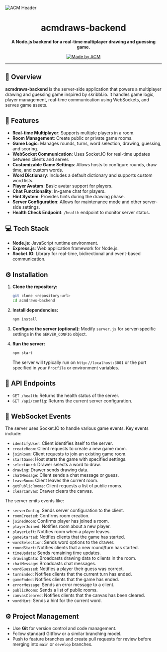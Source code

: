 ![ACM Header](https://user-images.githubusercontent.com/14032427/92643737-e6252e00-f2ff-11ea-8a51-1f1b69caba9f.png)

<h1 align="center">acmdraws-backend</h1>

<p align="center">
  <strong>A Node.js backend for a real-time multiplayer drawing and guessing game.</strong>
</p>

<p align="center">
  <a href="https://acmvit.in/" target="_blank">
    <img alt="Made by ACM" src="https://img.shields.io/badge/MADE%20BY-ACM%20VIT-blue?style=for-the-badge"/>
  </a>
  <!-- <img alt="license" src="https://img.shields.io/badge/License-ISC-green.svg?style=for-the-badge" /> -->
</p>

---

## 🚀 Overview

**acmdraws-backend** is the server-side application that powers a multiplayer drawing and guessing game inspired by skribbl.io. It handles game logic, player management, real-time communication using WebSockets, and serves game assets.

## 🌟 Features

- **Real-time Multiplayer**: Supports multiple players in a room.
- **Room Management**: Create public or private game rooms.
- **Game Logic**: Manages rounds, turns, word selection, drawing, guessing, and scoring.
- **WebSocket Communication**: Uses Socket.IO for real-time updates between clients and server.
- **Customizable Game Settings**: Allows hosts to configure rounds, draw time, and custom words.
- **Word Dictionary**: Includes a default dictionary and supports custom word lists.
- **Player Avatars**: Basic avatar support for players.
- **Chat Functionality**: In-game chat for players.
- **Hint System**: Provides hints during the drawing phase.
- **Server Configuration**: Allows for maintenance mode and other server-side settings.
- **Health Check Endpoint**: `/health` endpoint to monitor server status.

## 💻 Tech Stack

- **Node.js**: JavaScript runtime environment.
- **Express.js**: Web application framework for Node.js.
- **Socket.IO**: Library for real-time, bidirectional and event-based communication.

## ⚙️ Installation

1.  **Clone the repository:**
    ```bash
    git clone <repository-url>
    cd acmdraws-backend
    ```

2.  **Install dependencies:**
    ```bash
    npm install
    ```

3.  **Configure the server (optional):**
    Modify `server.js` for server-specific settings in the `SERVER_CONFIG` object.

4.  **Run the server:**
    ```bash
    npm start
    ```
    The server will typically run on `http://localhost:3001` or the port specified in your `Procfile` or environment variables.

## 🔧 API Endpoints

-   `GET /health`: Returns the health status of the server.
-   `GET /api/config`: Returns the current server configuration.

## 🔌 WebSocket Events

The server uses Socket.IO to handle various game events. Key events include:

-   `identifyUser`: Client identifies itself to the server.
-   `createRoom`: Client requests to create a new game room.
-   `joinRoom`: Client requests to join an existing game room.
-   `startGame`: Host starts the game with specified settings.
-   `selectWord`: Drawer selects a word to draw.
-   `drawing`: Drawer sends drawing data.
-   `chatMessage`: Client sends a chat message or guess.
-   `leaveRoom`: Client leaves the current room.
-   `getPublicRooms`: Client requests a list of public rooms.
-   `clearCanvas`: Drawer clears the canvas.

The server emits events like:

-   `serverConfig`: Sends server configuration to the client.
-   `roomCreated`: Confirms room creation.
-   `joinedRoom`: Confirms player has joined a room.
-   `playerJoined`: Notifies room about a new player.
-   `playerLeft`: Notifies room when a player leaves.
-   `gameStarted`: Notifies clients that the game has started.
-   `wordSelection`: Sends word options to the drawer.
-   `roundStart`: Notifies clients that a new round/turn has started.
-   `timeUpdate`: Sends remaining time updates.
-   `drawingData`: Broadcasts drawing data to clients in the room.
-   `chatMessage`: Broadcasts chat messages.
-   `wordGuessed`: Notifies a player their guess was correct.
-   `turnEnded`: Notifies clients that the current turn has ended.
-   `gameEnded`: Notifies clients that the game has ended.
-   `errorMessage`: Sends an error message to a client.
-   `publicRooms`: Sends a list of public rooms.
-   `canvasCleared`: Notifies clients that the canvas has been cleared.
-   `wordHint`: Sends a hint for the current word.

## ⚙️ Project Management

-   Use **Git** for version control and code management.
-   Follow standard Gitflow or a similar branching model.
-   Push to feature branches and create pull requests for review before merging into `main` or `develop` branches.


